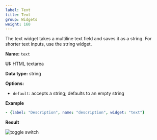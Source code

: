 ```yaml
---
label: Text
title: Text
group: Widgets
weight: 160
---
```


The text widget takes a multiline text field and saves it as a string. For shorter text inputs, use the string widget.

**Name:** `text`

**UI:** HTML textarea

**Data type:** string

**Options:**

- `default`: accepts a string; defaults to an empty string

**Example**

```yaml
- {label: "Description", name: "description", widget: "text"}
```

**Result**

![toggle switch](/img/widget-text.png)
